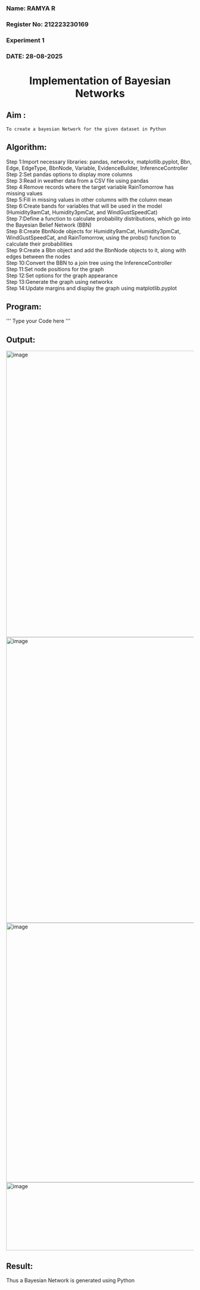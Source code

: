 <H3> Name: RAMYA R </H3>
<H3>Register No: 212223230169</H3>
<H3> Experiment 1</H3>
<H3>DATE: 28-08-2025</H3>
<H1 ALIGN=CENTER> Implementation of Bayesian Networks</H1>

## Aim :
    To create a bayesian Network for the given dataset in Python
    
## Algorithm:
Step 1:Import necessary libraries: pandas, networkx, matplotlib.pyplot, Bbn, Edge, EdgeType, BbnNode, Variable, EvidenceBuilder, InferenceController<br/>
Step 2:Set pandas options to display more columns<br/>
Step 3:Read in weather data from a CSV file using pandas<br/>
Step 4:Remove records where the target variable RainTomorrow has missing values<br/>
Step 5:Fill in missing values in other columns with the column mean<br/>
Step 6:Create bands for variables that will be used in the model (Humidity9amCat, Humidity3pmCat, and WindGustSpeedCat)<br/>
Step 7:Define a function to calculate probability distributions, which go into the Bayesian Belief Network (BBN)<br/>
Step 8:Create BbnNode objects for Humidity9amCat, Humidity3pmCat, WindGustSpeedCat, and RainTomorrow, using the probs() function to calculate their probabilities<br/>
Step 9:Create a Bbn object and add the BbnNode objects to it, along with edges between the nodes<br/>
Step 10:Convert the BBN to a join tree using the InferenceController<br/>
Step 11:Set node positions for the graph<br/>
Step 12:Set options for the graph appearance<br/>
Step 13:Generate the graph using networkx<br/>
Step 14:Update margins and display the graph using matplotlib.pyplot<br/>

## Program:
''' Type your Code here '''
## Output:
<img width="905" height="770" alt="image" src="https://github.com/user-attachments/assets/4951645e-6636-43fe-9d5b-14e60551260c" />
<img width="903" height="768" alt="image" src="https://github.com/user-attachments/assets/9c4ada80-2e53-4756-9503-ba94849ae697" />
<img width="896" height="698" alt="image" src="https://github.com/user-attachments/assets/621562b3-1e65-4585-a339-715ee82e40e9" />
<img width="1514" height="183" alt="image" src="https://github.com/user-attachments/assets/37cadcf4-78a6-45af-924d-ba5655222fd8" />

## Result:
   Thus a Bayesian Network is generated using Python

